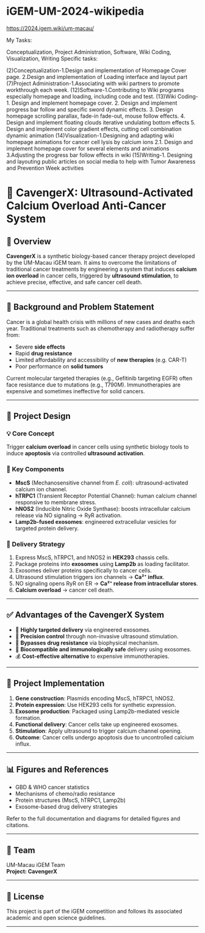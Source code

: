 # iGEM-UM-2024-wikipedia

https://2024.igem.wiki/um-macau/


My Tasks:

Conceptualization, Project Administration, Software, Wiki Coding, Visualization, Writing
Specific tasks:

(2)Conceptualization-1.Design and implementation of Homepage Cover page. 2.Design and implementation of Loading interface and layout part (7)Project Administration-1.Associating with wiki partners to promote workthrough each week. (12)Software-1.Contributing to Wiki programs especially homepage and loading, including code and test. (13)Wiki Coding-1. Design and implement homepage cover. 2. Design and implement progress bar follow and specific sword dynamic effects. 3. Design homepage scrolling parallax, fade-in fade-out, mouse follow effects. 4. Design and implement floating clouds iterative undulating bottom effects 5. Design and implement color gradient effects, cutting cell combination dynamic animation (14)Visualization-1.Designing and adapting wiki homepage animations for cancer cell lysis by calcium ions 2.1. Design and implement homepage cover for several elements and animations 3.Adjusting the progress bar follow effects in wiki (15)Writing-1. Designing and layouting public articles on social media to help with Tumor Awareness and Prevention Week activities


# 🧬 CavengerX: Ultrasound-Activated Calcium Overload Anti-Cancer System

## 📌 Overview

**CavengerX** is a synthetic biology-based cancer therapy project developed by the UM-Macau iGEM team. It aims to overcome the limitations of traditional cancer treatments by engineering a system that induces **calcium ion overload** in cancer cells, triggered by **ultrasound stimulation**, to achieve precise, effective, and safe cancer cell death.

---

## 🧠 Background and Problem Statement

Cancer is a global health crisis with millions of new cases and deaths each year. Traditional treatments such as chemotherapy and radiotherapy suffer from:

- Severe **side effects**
- Rapid **drug resistance**
- Limited affordability and accessibility of **new therapies** (e.g. CAR-T)
- Poor performance on **solid tumors**

Current molecular targeted therapies (e.g., Gefitinib targeting EGFR) often face resistance due to mutations (e.g., T790M). Immunotherapies are expensive and sometimes ineffective for solid cancers.

---

## 🧬 Project Design

### 💡 Core Concept

Trigger **calcium overload** in cancer cells using synthetic biology tools to induce **apoptosis** via controlled **ultrasound activation**.

### 🔧 Key Components

- **MscS** (Mechanosensitive channel from *E. coli*): ultrasound-activated calcium ion channel.
- **hTRPC1** (Transient Receptor Potential Channel): human calcium channel responsive to membrane stress.
- **hNOS2** (Inducible Nitric Oxide Synthase): boosts intracellular calcium release via NO signaling → RyR activation.
- **Lamp2b-fused exosomes**: engineered extracellular vesicles for targeted protein delivery.

### 🧪 Delivery Strategy

1. Express MscS, hTRPC1, and hNOS2 in **HEK293** chassis cells.
2. Package proteins into **exosomes** using **Lamp2b** as loading facilitator.
3. Exosomes deliver proteins specifically to cancer cells.
4. Ultrasound stimulation triggers ion channels → **Ca²⁺ influx**.
5. NO signaling opens RyR on ER → **Ca²⁺ release from intracellular stores**.
6. **Calcium overload** → cancer cell death.

---

## ✅ Advantages of the CavengerX System

- 🎯 **Highly targeted delivery** via engineered exosomes.
- 📡 **Precision control** through non-invasive ultrasound stimulation.
- 🧩 **Bypasses drug resistance** via biophysical mechanism.
- 🧬 **Biocompatible and immunologically safe** delivery using exosomes.
- 💰 **Cost-effective alternative** to expensive immunotherapies.

---

## 🧱 Project Implementation

1. **Gene construction**: Plasmids encoding MscS, hTRPC1, hNOS2.
2. **Protein expression**: Use HEK293 cells for synthetic expression.
3. **Exosome production**: Packaged using Lamp2b-mediated vesicle formation.
4. **Functional delivery**: Cancer cells take up engineered exosomes.
5. **Stimulation**: Apply ultrasound to trigger calcium channel opening.
6. **Outcome**: Cancer cells undergo apoptosis due to uncontrolled calcium influx.

---

## 📊 Figures and References

- GBD & WHO cancer statistics
- Mechanisms of chemo/radio resistance
- Protein structures (MscS, hTRPC1, Lamp2b)
- Exosome-based drug delivery strategies

Refer to the full documentation and diagrams for detailed figures and citations.

---

## 👥 Team

UM-Macau iGEM Team  
**Project: CavengerX**

---

## 📖 License

This project is part of the iGEM competition and follows its associated academic and open science guidelines.

---


